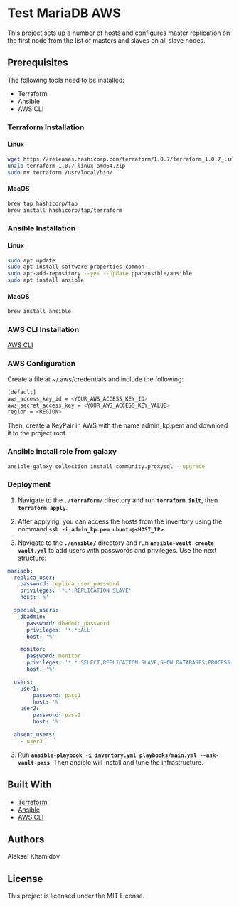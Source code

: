 # Test MariaDB AWS

This project sets up a number of hosts and configures master replication on the first node from the list of masters and slaves on all slave nodes.

## Prerequisites

The following tools need to be installed:

- Terraform
- Ansible
- AWS CLI

### Terraform Installation

#### Linux

```bash
wget https://releases.hashicorp.com/terraform/1.0.7/terraform_1.0.7_linux_amd64.zip
unzip terraform_1.0.7_linux_amd64.zip
sudo mv terraform /usr/local/bin/
```

#### MacOS

```bash
brew tap hashicorp/tap
brew install hashicorp/tap/terraform
```

### Ansible Installation

#### Linux

```bash
sudo apt update
sudo apt install software-properties-common
sudo apt-add-repository --yes --update ppa:ansible/ansible
sudo apt install ansible
```

#### MacOS

```bash
brew install ansible
```

### AWS CLI Installation

[AWS CLI](https://aws.amazon.com/cli/?nc1=h_ls)


### AWS Configuration

Create a file at ~/.aws/credentials and include the following:
```bash
[default]
aws_access_key_id = <YOUR_AWS_ACCESS_KEY_ID>
aws_secret_access_key = <YOUR_AWS_ACCESS_KEY_VALUE>
region = <REGION>
```
Then, create a KeyPair in AWS with the name admin_kp.pem and download it to the project root.


### Ansible install role from galaxy ###
```bash
ansible-galaxy collection install community.proxysql --upgrade
```

### Deployment

1. Navigate to the **`./terraform/`** directory and run **`terraform init`**, then **`terraform apply`**.

2. After applying, you can access the hosts from the inventory using the command **`ssh -i admin_kp.pem ubuntu@<HOST_IP>`**.

3. Navigate to the **`./ansible/`** directory and run **`ansible-vault create vault.yml`** to add users with passwords and privileges. Use the next structure:
```yaml
mariadb:
  replica_user:
    password: replica_user_password
    privileges: '*.*:REPLICATION SLAVE'
    host: '%'

  special_users:
    dbadmin:
      password: dbadmin_password
      privileges: '*.*:ALL'
      host: '%'

    monitor:
      password: monitor
      privileges: '*.*:SELECT,REPLICATION SLAVE,SHOW DATABASES,PROCESS'
      host: '%'

  users:
    user1:
        password: pass1
        host: '%'
    user2:
        password: pass2
        host: '%'

  absent_users:
    - user3

```

3. Run **`ansible-playbook -i inventory.yml playbooks/main.yml --ask-vault-pass`**. Then ansible will install and tune the infrastructure.


## Built With

- [Terraform](https://www.terraform.io/)
- [Ansible](https://www.ansible.com/)
- [AWS CLI](https://aws.amazon.com/cli/)


## Authors

Aleksei Khamidov

## License

This project is licensed under the MIT License.